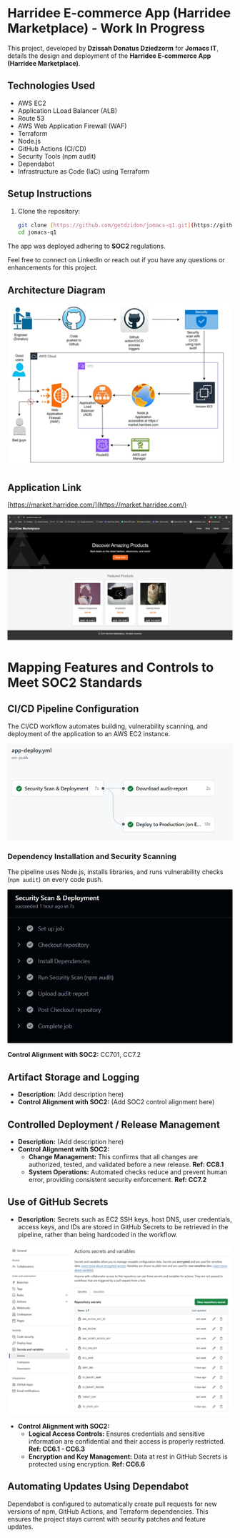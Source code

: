 # Harridee E-commerce App (Harridee Marketplace) - Work In Progress

This project, developed by **Dzissah Donatus Dziedzorm** for **Jomacs IT**, details the design and deployment of the **Harridee E-commerce App (Harridee Marketplace)**.

## Technologies Used

*   AWS EC2 
*   Application LLoad Balancer (ALB)
*   Route 53
*   AWS Web Application Firewall (WAF)
*   Terraform
*   Node.js
*   GitHub Actions (CI/CD)
*   Security Tools (npm audit)
*   Dependabot
*   Infrastructure as Code (IaC) using Terraform

## Setup Instructions

1.  Clone the repository:

    ```bash
    git clone [https://github.com/getdzidon/jomacs-q1.git](https://github.com/getdzidon/jomacs-q1.git)
    cd jomacs-q1
    ```

The app was deployed adhering to **SOC2** regulations.

Feel free to connect on LinkedIn or reach out if you have any questions or enhancements for this project.

## Architecture Diagram

![Project Architecture](docs/achitecture_diag1.jpg "Screenshot of Project Architecture")

## Application Link

[https://market.harridee.com/](https://market.harridee.com/)

![Harridee Marketplace Website](docs/website.jpg "Screenshot of Harridee Marketplace Website")

# Mapping Features and Controls to Meet SOC2 Standards

## CI/CD Pipeline Configuration

The CI/CD workflow automates building, vulnerability scanning, and deployment of the application to an AWS EC2 instance.

![CI/CD Run](docs/ci_cd.jpg "Screenshot of CI/CD Run")

### Dependency Installation and Security Scanning

The pipeline uses Node.js, installs libraries, and runs vulnerability checks (`npm audit`) on every code push.

![Security Scan](docs/security_scan.jpg "Screenshot of GitHub Actions Run Showing Successful Security Scan")

**Control Alignment with SOC2:** CC701, CC7.2

## Artifact Storage and Logging

*   **Description:** (Add description here)
*   **Control Alignment with SOC2:** (Add SOC2 control alignment here)

## Controlled Deployment / Release Management

*   **Description:** (Add description here)
*   **Control Alignment with SOC2:**
    *   **Change Management:** This confirms that all changes are authorized, tested, and validated before a new release. **Ref: CC8.1**
    *   **System Operations:** Automated checks reduce and prevent human error, providing consistent security enforcement. **Ref: CC7.2**

## Use of GitHub Secrets

*   **Description:** Secrets such as EC2 SSH keys, host DNS, user credentials, access keys, and IDs are stored in GitHub Secrets to be retrieved in the pipeline, rather than being hardcoded in the workflow.

![GitHub Secrets](docs/github_secretes.jpg "Screenshot of GitHub Secrets")

*   **Control Alignment with SOC2:**
    *   **Logical Access Controls:** Ensures credentials and sensitive information are confidential and their access is properly restricted. **Ref: CC6.1 - CC6.3**
    *   **Encryption and Key Management:** Data at rest in GitHub Secrets is protected using encryption. **Ref: CC6.6**

## Automating Updates Using Dependabot

Dependabot is configured to automatically create pull requests for new versions of npm, GitHub Actions, and Terraform dependencies. This ensures the project stays current with security patches and feature updates.